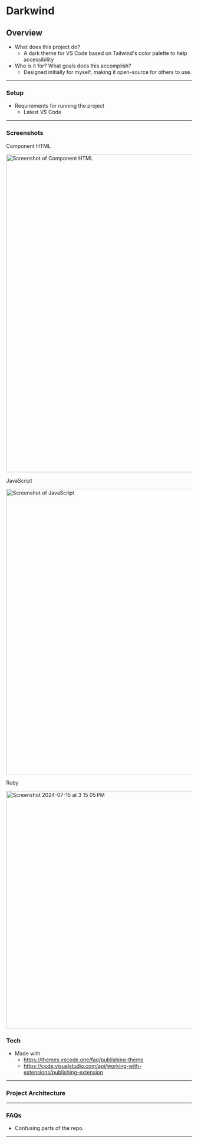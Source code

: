 # Darkwind

## Overview
- What does this project do?
  - A dark theme for VS Code based on Tailwind's color palette to help accessibility
- Who is it for? What goals does this accomplish?
  - Designed initially for myself, making it open-source for others to use.

---
### Setup
- Requirements for running the project
  - Latest VS Code
---

### Screenshots 
Component HTML


<img width="860" alt="Screenshot of Component HTML" src="https://github.com/user-attachments/assets/a1e6b1a0-206b-4af1-a031-79045361409f">

JavaScript


<img width="772" alt="Screenshot of JavaScript" src="https://github.com/user-attachments/assets/72b2b68d-52d4-41a0-a2f0-668643bd4a8b">

Ruby


<img width="642" alt="Screenshot 2024-07-15 at 3 15 05 PM" src="https://github.com/user-attachments/assets/cfb963ac-0c91-4063-a76d-9b28f94e69aa">

### Tech
- Made with
  - https://themes.vscode.one/faq/publishing-theme
  - https://code.visualstudio.com/api/working-with-extensions/publishing-extension

---

### Project Architecture

---

### FAQs

- Confusing parts of the repo.

---
